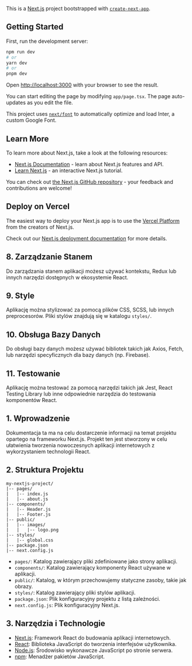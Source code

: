 This is a [Next.js](https://nextjs.org/) project bootstrapped with [`create-next-app`](https://github.com/vercel/next.js/tree/canary/packages/create-next-app).

## Getting Started

First, run the development server:

```bash
npm run dev
# or
yarn dev
# or
pnpm dev
```

Open [http://localhost:3000](http://localhost:3000) with your browser to see the result.

You can start editing the page by modifying `app/page.tsx`. The page auto-updates as you edit the file.

This project uses [`next/font`](https://nextjs.org/docs/basic-features/font-optimization) to automatically optimize and load Inter, a custom Google Font.

## Learn More

To learn more about Next.js, take a look at the following resources:

- [Next.js Documentation](https://nextjs.org/docs) - learn about Next.js features and API.
- [Learn Next.js](https://nextjs.org/learn) - an interactive Next.js tutorial.

You can check out [the Next.js GitHub repository](https://github.com/vercel/next.js/) - your feedback and contributions are welcome!

## Deploy on Vercel

The easiest way to deploy your Next.js app is to use the [Vercel Platform](https://vercel.com/new?utm_medium=default-template&filter=next.js&utm_source=create-next-app&utm_campaign=create-next-app-readme) from the creators of Next.js.

Check out our [Next.js deployment documentation](https://nextjs.org/docs/deployment) for more details.

## 8. Zarządzanie Stanem
 
Do zarządzania stanem aplikacji możesz używać kontekstu, Redux lub innych narzędzi dostępnych w ekosystemie React.
 
## 9. Style

Aplikację można stylizować za pomocą plików CSS, SCSS, lub innych preprocesorów. Pliki stylów znajdują się w katalogu `styles/`.

## 10. Obsługa Bazy Danych
 
Do obsługi bazy danych możesz używać bibliotek takich jak Axios, Fetch, lub narzędzi specyficznych dla bazy danych (np. Firebase).
 
## 11. Testowanie
 
Aplikację można testować za pomocą narzędzi takich jak Jest, React Testing Library lub inne odpowiednie narzędzia do testowania komponentów React.

## 1. Wprowadzenie
Dokumentacja ta ma na celu dostarczenie informacji na temat projektu opartego na frameworku Next.js. Projekt ten jest stworzony w celu ułatwienia tworzenia nowoczesnych aplikacji internetowych z wykorzystaniem technologii React.
## 2. Struktura Projektu
```
my-nextjs-project/
|-- pages/
|   |-- index.js
|   |-- about.js
|-- components/
|   |-- Header.js
|   |-- Footer.js
|-- public/
|   |-- images/
|   |   |-- logo.png
|-- styles/
|   |-- global.css
|-- package.json
|-- next.config.js
```
- `pages/`: Katalog zawierający pliki zdefiniowane jako strony aplikacji.
- `components/`: Katalog zawierający komponenty React używane w aplikacji.
- `public/`: Katalog, w którym przechowujemy statyczne zasoby, takie jak obrazy.
- `styles/`: Katalog zawierający pliki stylów aplikacji.
- `package.json`: Plik konfiguracyjny projektu z listą zależności.
- `next.config.js`: Plik konfiguracyjny Next.js.
## 3. Narzędzia i Technologie
- [Next.js](https://nextjs.org/): Framework React do budowania aplikacji internetowych.
- [React](https://reactjs.org/): Biblioteka JavaScript do tworzenia interfejsów użytkownika.
- [Node.js](https://nodejs.org/): Środowisko wykonawcze JavaScript po stronie serwera.
- [npm](https://www.npmjs.com/): Menadżer pakietów JavaScript.